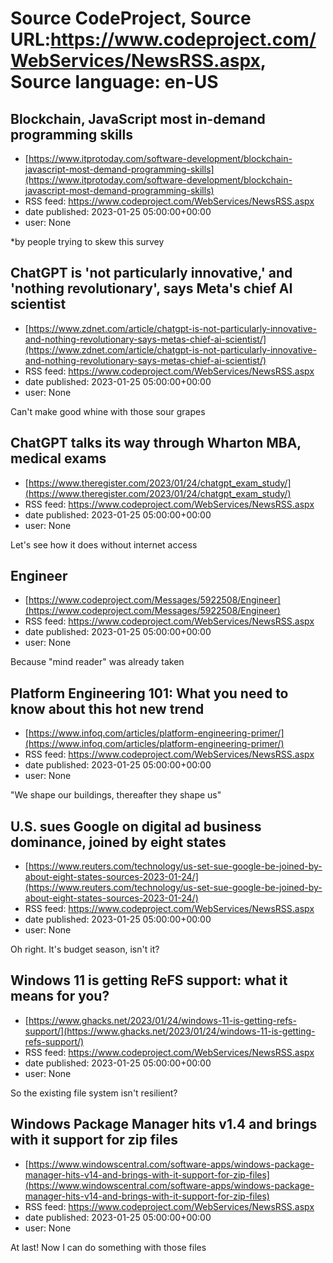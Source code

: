 # Source CodeProject, Source URL:https://www.codeproject.com/WebServices/NewsRSS.aspx, Source language: en-US

## Blockchain, JavaScript most in-demand programming skills
 - [https://www.itprotoday.com/software-development/blockchain-javascript-most-demand-programming-skills](https://www.itprotoday.com/software-development/blockchain-javascript-most-demand-programming-skills)
 - RSS feed: https://www.codeproject.com/WebServices/NewsRSS.aspx
 - date published: 2023-01-25 05:00:00+00:00
 - user: None

*by people trying to skew this survey

## ChatGPT is 'not particularly innovative,' and 'nothing revolutionary', says Meta's chief AI scientist
 - [https://www.zdnet.com/article/chatgpt-is-not-particularly-innovative-and-nothing-revolutionary-says-metas-chief-ai-scientist/](https://www.zdnet.com/article/chatgpt-is-not-particularly-innovative-and-nothing-revolutionary-says-metas-chief-ai-scientist/)
 - RSS feed: https://www.codeproject.com/WebServices/NewsRSS.aspx
 - date published: 2023-01-25 05:00:00+00:00
 - user: None

Can't make good whine with those sour grapes

## ChatGPT talks its way through Wharton MBA, medical exams
 - [https://www.theregister.com/2023/01/24/chatgpt_exam_study/](https://www.theregister.com/2023/01/24/chatgpt_exam_study/)
 - RSS feed: https://www.codeproject.com/WebServices/NewsRSS.aspx
 - date published: 2023-01-25 05:00:00+00:00
 - user: None

Let's see how it does without internet access

## Engineer
 - [https://www.codeproject.com/Messages/5922508/Engineer](https://www.codeproject.com/Messages/5922508/Engineer)
 - RSS feed: https://www.codeproject.com/WebServices/NewsRSS.aspx
 - date published: 2023-01-25 05:00:00+00:00
 - user: None

Because "mind reader" was already taken

## Platform Engineering 101: What you need to know about this hot new trend
 - [https://www.infoq.com/articles/platform-engineering-primer/](https://www.infoq.com/articles/platform-engineering-primer/)
 - RSS feed: https://www.codeproject.com/WebServices/NewsRSS.aspx
 - date published: 2023-01-25 05:00:00+00:00
 - user: None

"We shape our buildings, thereafter they shape us"

## U.S. sues Google on digital ad business dominance, joined by eight states
 - [https://www.reuters.com/technology/us-set-sue-google-be-joined-by-about-eight-states-sources-2023-01-24/](https://www.reuters.com/technology/us-set-sue-google-be-joined-by-about-eight-states-sources-2023-01-24/)
 - RSS feed: https://www.codeproject.com/WebServices/NewsRSS.aspx
 - date published: 2023-01-25 05:00:00+00:00
 - user: None

Oh right. It's budget season, isn't it?

## Windows 11 is getting ReFS support: what it means for you?
 - [https://www.ghacks.net/2023/01/24/windows-11-is-getting-refs-support/](https://www.ghacks.net/2023/01/24/windows-11-is-getting-refs-support/)
 - RSS feed: https://www.codeproject.com/WebServices/NewsRSS.aspx
 - date published: 2023-01-25 05:00:00+00:00
 - user: None

So the existing file system isn't resilient?

## Windows Package Manager hits v1.4 and brings with it support for zip files
 - [https://www.windowscentral.com/software-apps/windows-package-manager-hits-v14-and-brings-with-it-support-for-zip-files](https://www.windowscentral.com/software-apps/windows-package-manager-hits-v14-and-brings-with-it-support-for-zip-files)
 - RSS feed: https://www.codeproject.com/WebServices/NewsRSS.aspx
 - date published: 2023-01-25 05:00:00+00:00
 - user: None

At last! Now I can do something with those files
